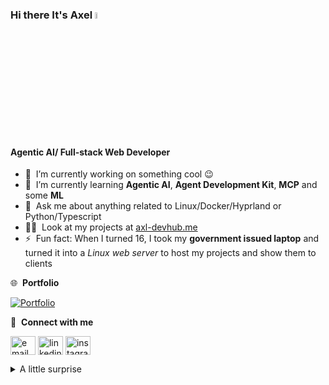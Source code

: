 
### Hi there It's Axel <a href="https://www.axl-devhub.me/"><img src="https://media.giphy.com/media/hvRJCLFzcasrR4ia7z/giphy.gif" width="5%"></a>

#### Agentic AI/ Full-stack Web Developer

- 🔭 &nbsp;I’m currently working on something cool :wink:
- 🌱 &nbsp;I’m currently learning **Agentic AI**, **Agent Development Kit**, **MCP** and some **ML**
- 💬 &nbsp;Ask me about anything related to Linux/Docker/Hyprland or Python/Typescript
- 👨‍💻 &nbsp;Look at my projects at [axl-devhub.me](https://www.axl-devhub.me/projects)
- ⚡ &nbsp;Fun fact: When I turned 16, I took my **government issued laptop** and turned it into a *Linux web server* to host my projects and show them to clients

🌐 &nbsp;**Portfolio**
<p align="left">
<a href="https://www.axl-devhub.me" target="_blank">
  <img src="https://img.shields.io/badge/Portfolio-axl--devhub-blue?style=for-the-badge&logo=github&logoColor=white" alt="Portfolio" />
</a>
</p>

🔗 &nbsp;**Connect with me**
<p align="left">
<a href="mailto:axeljcuevast@gmail.com" target="_blank"><img align="center" src="https://cdn.jsdelivr.net/npm/simple-icons@3.0.1/icons/gmail.svg" alt="email" height="30" width="40"/></a>
<a href="https://linkedin.com/in/axl-devhub" target="blank"><img align="center" style="color: '#EA4335'" src="https://raw.githubusercontent.com/rahuldkjain/github-profile-readme-generator/master/src/images/icons/Social/linked-in-alt.svg" alt="linkedin" height="30" width="40" /></a>
<a href="https://instagram.com/axl-caves" target="blank"><img align="center" src="https://raw.githubusercontent.com/rahuldkjain/github-profile-readme-generator/master/src/images/icons/Social/instagram.svg" alt="instagram" height="30" width="40" /></a>

<details>
  <summary>A little surprise</summary>


```
                 .88888888:.
                88888888.88888.
              .8888888888888888.
              888888888888888888
              88' _`88'_  `88888
              88 88 88 88  88888
              88_88_::_88_:88888
              88:::,::,:::::8888
              88`:::::::::'`8888
             .88  `::::'    8:88.
            8888            `8:888.
          .8888'             `888888.
         .8888:..  .::.  ...:'8888888:.
        .8888.'     :'     `'::`88:88888
       .8888        '         `.888:8888.
      888:8         .           888:88888
    .888:88        .:           888:88888:
    8888888.       ::           88:888888
    `.::.888.      ::          .88888888
   .::::::.888.    ::         :::`8888'.:.
  ::::::::::.888   '         .::::::::::::
  ::::::::::::.8    '      .:8::::::::::::.
 .::::::::::::::.        .:888:::::::::::::
 :::::::::::::::88:.__..:88888:::::::::::'
  `'.:::::::::::88888888888.88:::::::::'
        `':::_:' -- '' -'-' `':_::::'`
```
</details>
